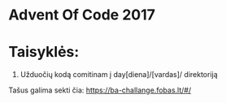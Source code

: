 # Advent Of Code 2017

# Taisyklės:

1. Užduočių kodą comitinam į day[diena]/[vardas]/ direktoriją

Tašus galima sekti čia: https://ba-challange.fobas.lt/#/
